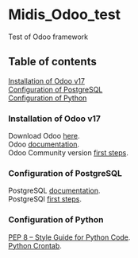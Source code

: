 # Midis_Odoo_test
Test of Odoo framework

## Table of contents
[Installation of Odoo v17](#installation-of-odoo-v17)  
[Configuration of PostgreSQL](#configuration-of-postgresql)  
[Configuration of Python](#configuration-of-python)

### Installation of Odoo v17
Download Odoo [here](https://www.odoo.com/page/download).  
Odoo [documentation](https://www.odoo.com/documentation/17.0/).  
Odoo Community version [first steps](https://www.youtube.com/watch?v=6w5Zk6Rkv2s).

### Configuration of PostgreSQL
PostgreSQL [documentation](https://www.postgresql.org/docs/current/).  
PostgreSQl [first steps](https://wiki.postgresql.org/wiki/First_steps).

### Configuration of Python
[PEP 8 – Style Guide for Python Code](https://peps.python.org/pep-0008/).  
[Python Crontab](https://pypi.org/project/python-crontab/).

